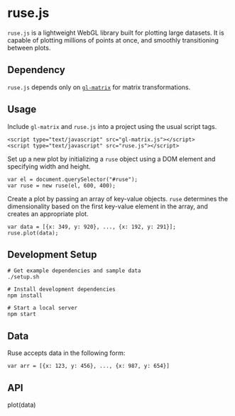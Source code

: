 # ruse.js

`ruse.js` is a lightweight WebGL library built for plotting large datasets. It is capable of plotting millions of points at once, and smoothly transitioning between plots.

## Dependency

`ruse.js` depends only on [`gl-matrix`](https://raw.github.com/toji/gl-matrix/) for matrix transformations.

## Usage

Include `gl-matrix` and `ruse.js` into a project using the usual script tags.

    <script type="text/javascript" src="gl-matrix.js"></script>
    <script type="text/javascript" src="ruse.js"></script>
    
Set up a new plot by initializing a `ruse` object using a DOM element and specifying width and height.
    
    var el = document.querySelector("#ruse");
    var ruse = new ruse(el, 600, 400);

Create a plot by passing an array of key-value objects.  `ruse` determines the dimensionality based on the first key-value element in the array, and creates an appropriate plot.

    var data = [{x: 349, y: 920}, ..., {x: 192, y: 291}];
    ruse.plot(data);

## Development Setup

    # Get example dependencies and sample data
    ./setup.sh
    
    # Install development dependencies
    npm install
    
    # Start a local server
    npm start

## Data

Ruse accepts data in the following form:

    var arr = [{x: 123, y: 456}, ..., {x: 987, y: 654}]

## API

  plot(data)

